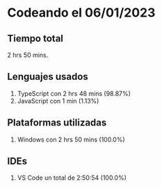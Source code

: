 # Codeando el 06/01/2023

## Tiempo total
2 hrs 50 mins.

## Lenguajes usados
1. TypeScript con 2 hrs 48 mins (98.87%)
1. JavaScript con 1 min (1.13%)

## Plataformas utilizadas
1. Windows con 2 hrs 50 mins (100.0%)

## IDEs
1. VS Code un total de 2:50:54 (100.0%)
